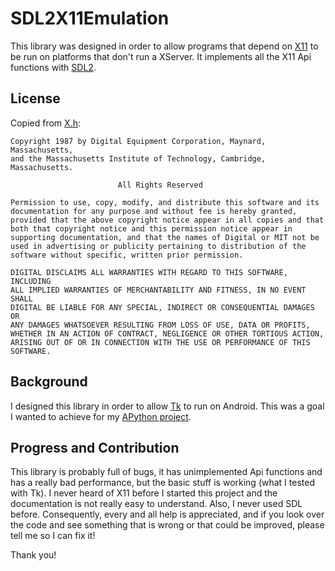 # SDL2X11Emulation
This library was designed in order to allow programs that depend on [X11](https://en.wikipedia.org/wiki/X_Window_System)
to be run on platforms that don't run a XServer.
It implements all the X11 Api functions with [SDL2](https://www.libsdl.org/).

## License
Copied from [X.h](https://github.com/Abestanis/SDL2X11Emulation/blob/master/include/X11/X.h#L11):
```
Copyright 1987 by Digital Equipment Corporation, Maynard, Massachusetts,
and the Massachusetts Institute of Technology, Cambridge, Massachusetts.

                        All Rights Reserved

Permission to use, copy, modify, and distribute this software and its
documentation for any purpose and without fee is hereby granted,
provided that the above copyright notice appear in all copies and that
both that copyright notice and this permission notice appear in
supporting documentation, and that the names of Digital or MIT not be
used in advertising or publicity pertaining to distribution of the
software without specific, written prior permission.

DIGITAL DISCLAIMS ALL WARRANTIES WITH REGARD TO THIS SOFTWARE, INCLUDING
ALL IMPLIED WARRANTIES OF MERCHANTABILITY AND FITNESS, IN NO EVENT SHALL
DIGITAL BE LIABLE FOR ANY SPECIAL, INDIRECT OR CONSEQUENTIAL DAMAGES OR
ANY DAMAGES WHATSOEVER RESULTING FROM LOSS OF USE, DATA OR PROFITS,
WHETHER IN AN ACTION OF CONTRACT, NEGLIGENCE OR OTHER TORTIOUS ACTION,
ARISING OUT OF OR IN CONNECTION WITH THE USE OR PERFORMANCE OF THIS
SOFTWARE.
```

## Background
I designed this library in order to allow [Tk](https://www.tcl.tk/) to run on Android.
This was a goal I wanted to achieve for my [APython project](https://github.com/Abestanis/APython).

## Progress and Contribution
This library is probably full of bugs, it has unimplemented Api functions and has a really bad performance,
but the basic stuff is working (what I tested with Tk).
I never heard of X11 before I started this project and the documentation is not really easy to understand.
Also, I never used SDL before. Consequently, every and all help is appreciated, and if you look over the code
and see something that is wrong or that could be improved, please tell me so I can fix it!

Thank you!
